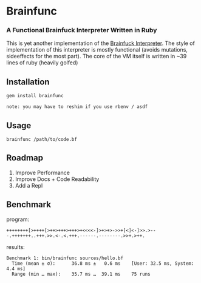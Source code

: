 # Brainfunc
### A Functional Brainfuck Interpreter Written in Ruby

This is yet another implementation of the [Brainfuck Interpreter](https://en.wikipedia.org/wiki/Brainfuck). The style of implementation of this interpreter is mostly functional (avoids mutations, sideeffects for the most part). The core of the VM itself is written in ~39 lines of ruby (heavily golfed)

## Installation

```bash
gem install brainfunc
```
`note: you may have to reshim if you use rbenv / asdf`

## Usage

```
brainfunc /path/to/code.bf
```

## Roadmap

1. Improve Performance
2. Improve Docs + Code Readability
3. Add a Repl

## Benchmark

program:
```brainfuck
++++++++[>++++[>++>+++>+++>+<<<<-]>+>+>->>+[<]<-]>>.>---.+++++++..+++.>>.<-.<.+++.------.--------.>>+.>++.
```
results:
```
Benchmark 1: bin/brainfunc sources/hello.bf
  Time (mean ± σ):      36.8 ms ±   0.6 ms    [User: 32.5 ms, System: 4.4 ms]
  Range (min … max):    35.7 ms …  39.1 ms    75 runs
```

